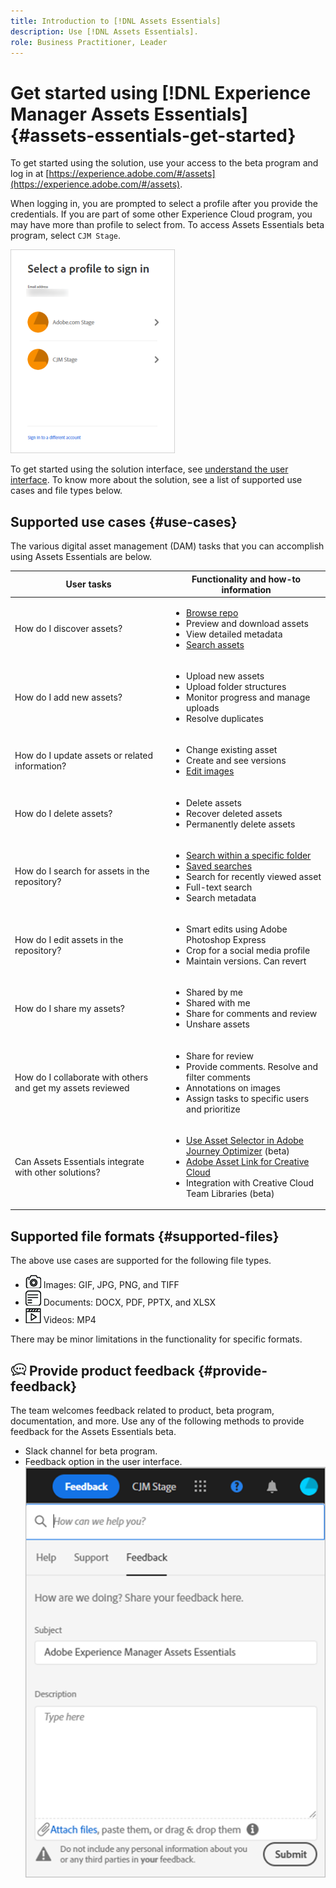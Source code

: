 ```yaml
---
title: Introduction to [!DNL Assets Essentials]
description: Use [!DNL Assets Essentials].
role: Business Practitioner, Leader
---
```

# Get started using [!DNL Experience Manager Assets Essentials] {#assets-essentials-get-started}

To get started using the solution, use your access to the beta program and log in at [https://experience.adobe.com/#/assets](https://experience.adobe.com/#/assets).

When logging in, you are prompted to select a profile after you provide the credentials. If you are part of some other Experience Cloud program, you may have more than profile to select from. To access Assets Essentials beta program, select `CJM Stage`.

![Profile selection when logging in](assets/login-select-profile.png)

To get started using the solution interface, see [understand the user interface](/help/understand-interface.md). To know more about the solution, see a list of supported use cases and file types below.

## Supported use cases {#use-cases}

The various digital asset management (DAM) tasks that you can accomplish using Assets Essentials are below.

| User tasks | Functionality and how-to information |
|-----|------|
| How do I discover assets? | <ul> <li>[Browse repo](/help/understand-interface.md#view-assets-and-details) </li> <li> Preview and download assets </li> <li>View detailed metadata </li> <li>[Search assets](/help/search-assets.md)</li></ul> | 
| How do I add new assets? | <ul> <li>Upload new assets</li> <li>Upload folder structures</li> <li>Monitor progress and manage uploads</li> <li>Resolve duplicates</li> </ul> |
| How do I update assets or related information? | <ul> <li>Change existing asset</li> <li>Create and see versions</li> <li>[Edit images](/help/edit-images.md)</li> </ul> |
| How do I delete assets? | <ul> <li>Delete assets</li> <li>Recover deleted assets</li> <li>Permanently delete assets</li> </ul> |
| How do I search for assets in the repository? | <ul> <li>[Search within a specific folder](/help/search-assets.md)</li> <li>[Saved searches](/help/search-assets.md)</li> <li>Search for recently viewed asset</li> <li>Full-text search</li> <li>Search metadata</li> </ul> |
| How do I edit assets in the repository? | <ul> <li>Smart edits using Adobe Photoshop Express</li> <li>Crop for a social media profile</li> <li>Maintain versions. Can revert</li> </ul> |
| How do I share my assets? | <ul> <li>Shared by me</li> <li>Shared with me</li> <li>Share for comments and review</li> <li>Unshare assets</li> </ul> |
| How do I collaborate with others and get my assets reviewed | <ul> <li>Share for review</li> <li>Provide comments. Resolve and filter comments</li> <li>Annotations on images</li> <li>Assign tasks to specific users and prioritize</li> </ul> |
| Can Assets Essentials integrate with other solutions? | <ul> <li>[Use Asset Selector in Adobe Journey Optimizer](help/integration.md) (beta)</li> <li>[Adobe Asset Link for Creative Cloud](help/integration.md)</li> <li>Integration with Creative Cloud Team Libraries (beta)</li> </ul> |

## Supported file formats {#supported-files}

The above use cases are supported for the following file types.

* ![image file type icon](assets/do-not-localize/image-icon.png) Images: GIF, JPG, PNG, and TIFF
* ![document file type icon](assets/do-not-localize/document-icon.png) Documents: DOCX, PDF, PPTX, and XLSX
* ![video file type icon](assets/do-not-localize/video-icon.png) Videos: MP4

There may be minor limitations in the functionality for specific formats.

## ![feedback icon](assets/do-not-localize/feedback-icon.png) Provide product feedback {#provide-feedback}

The team welcomes feedback related to product, beta program, documentation, and more. Use any of the following methods to provide feedback for the Assets Essentials beta.

* Slack channel for beta program.
* Feedback option in the user interface.
  ![feedback option in the interface](assets/feedback-panel.png)
